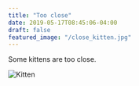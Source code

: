 ```yaml
---
title: "Too close"
date: 2019-05-17T08:45:06-04:00
draft: false
featured_image: "/close_kitten.jpg"
---
```


Some kittens are too close.

![Kitten](/close_kitten.jpg)